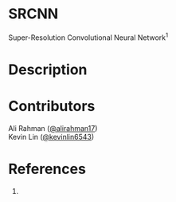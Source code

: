 # SRCNN
Super-Resolution Convolutional Neural Network<sup>1</sup>

# Description 

# Contributors
Ali Rahman ([@alirahman17](https://github.com/alirahman17))  
Kevin Lin ([@kevinlin6543](https://github.com/kevinlin6543))

# References
1.

